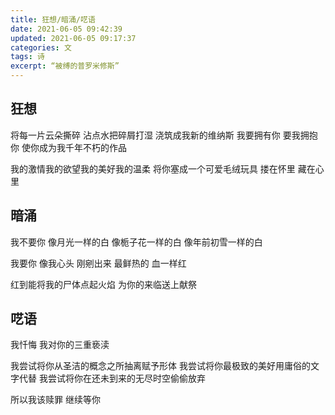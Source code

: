 ```yaml
---
title: 狂想/暗涌/呓语
date: 2021-06-05 09:42:39
updated: 2021-06-05 09:17:37
categories: 文
tags: 诗
excerpt: “被缚的普罗米修斯”
---
```


## 狂想

将每一片云朵撕碎
沾点水把碎屑打湿
浇筑成我新的维纳斯
我要拥有你
要我拥抱你
使你成为我千年不朽的作品

我的激情我的欲望我的美好我的温柔
将你塞成一个可爱毛绒玩具
搂在怀里
藏在心里



## 暗涌

我不要你
像月光一样的白
像栀子花一样的白
像年前初雪一样的白

我要你
像我心头
刚剜出来
最鲜热的
血一样红

红到能将我的尸体点起火焰
为你的来临送上献祭



## 呓语

我忏悔
我对你的三重亵渎

我尝试将你从圣洁的概念之所抽离赋予形体
我尝试将你最极致的美好用庸俗的文字代替
我尝试将你在还未到来的无尽时空偷偷放弃

所以我该赎罪
继续等你
